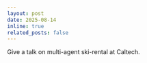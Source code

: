 ```yaml
---
layout: post
date: 2025-08-14
inline: true
related_posts: false
---
```


Give a talk on multi-agent ski-rental at Caltech.
